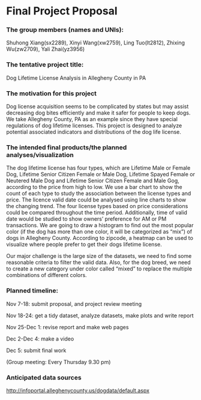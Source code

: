 Final Project Proposal
================

### The group members (names and UNIs):

Shuhong Xiang(sx2289), Xinyi Wang(xw2759), Ling Tuo(lt2812), Zhixing
Wu(zw2709), Yali Zhai(yz3956)

### The tentative project title:

Dog Lifetime License Analysis in Allegheny County in PA

### The motivation for this project

Dog license acquisition seems to be complicated by states but may assist
decreasing dog bites efficiently and make it safer for people to keep
dogs. We take Allegheny County, PA as an example since they have special
regulations of dog lifetime licenses. This project is designed to
analyze potential associated indicators and distributions of the dog
life license.

### The intended final products/the planned analyses/visualization

The dog lifetime license has four types, which are Lifetime Male or
Female Dog, Lifetime Senior Citizen Female or Male Dog, Lifetime Spayed
Female or Neutered Male Dog and Lifetime Senior Citizen Female and Male
Gog, according to the price from high to low. We use a bar chart to show
the count of each type to study the association between the license
types and price. The licence valid date could be analysed using line
charts to show the changing trend. The four license types based on price
considerations could be compared throughout the time period.
Additionally, time of valid date would be studied to show owners’
preference for AM or PM transactions. We are going to draw a histogram
to find out the most popular color (if the dog has more than one color,
it will be categorized as “mix”) of dogs in Allegheny County. According
to zipcode, a heatmap can be used to visualize where people prefer to
get their dogs lifetime license.

Our major challenge is the large size of the datasets, we need to find
some reasonable criteria to filter the valid data. Also, for the dog
breed, we need to create a new category under color called “mixed” to
replace the multiple combinations of different colors.

### Planned timeline:

Nov 7-18: submit proposal, and project review meeting

Nov 18-24: get a tidy dataset, analyze datasets, make plots and write
report

Nov 25-Dec 1: revise report and make web pages

Dec 2-Dec 4: make a video

Dec 5: submit final work

(Group meeting: Every Thursday 9.30 pm)

### Anticipated data sources

<http://infoportal.alleghenycounty.us/dogdata/default.aspx>
